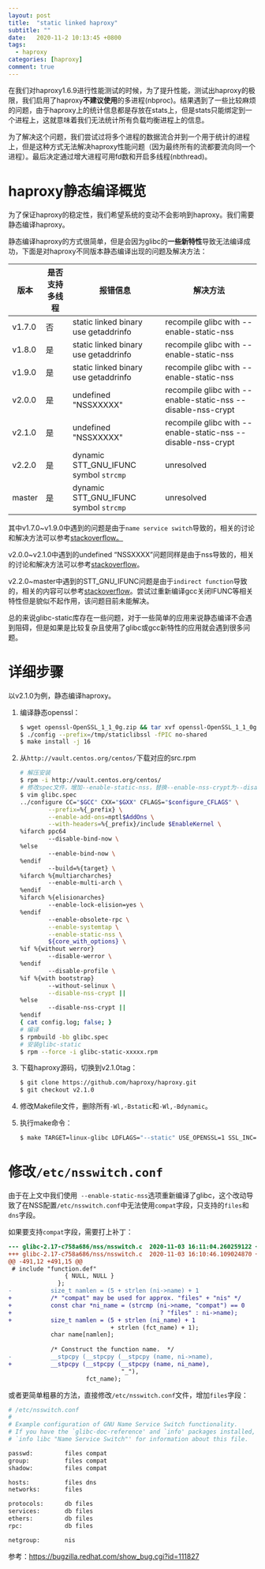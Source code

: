 ```yaml
---
layout: post
title:  "static linked haproxy"
subtitle: ""
date:   2020-11-2 10:13:45 +0800
tags:
  - haproxy
categories: [haproxy]
comment: true
---
```


在我们对haproxy1.6.9进行性能测试的时候，为了提升性能，测试出haproxy的极限，我们启用了haproxy**不建议使用**的多进程(nbproc)。结果遇到了一些比较麻烦的问题，由于haproxy上的统计信息都是存放在stats上，但是stats只能绑定到一个进程上，这就意味着我们无法统计所有负载均衡进程上的信息。

为了解决这个问题，我们尝试过将多个进程的数据流合并到一个用于统计的进程上，但是这种方式无法解决haproxy性能问题（因为最终所有的流都要流向同一个进程）。最后决定通过增大进程可用fd数和开启多线程(nbthread)。

# haproxy静态编译概览

为了保证haproxy的稳定性，我们希望系统的变动不会影响到haproxy。我们需要静态编译haproxy。

静态编译haproxy的方式很简单，但是会因为glibc的**一些新特性**导致无法编译成功，下面是对haproxy不同版本静态编译出现的问题及解决方法：

| 版本   | 是否支持多线程 | 报错信息                              | 解决方法                                                     |
| ------ | -------------- | ------------------------------------- | ------------------------------------------------------------ |
| v1.7.0 | 否             | static linked binary use getaddrinfo  | recompile glibc with --enable-static-nss                     |
| v1.8.0 | 是             | static linked binary use getaddrinfo  | recompile glibc with --enable-static-nss                     |
| v1.9.0 | 是             | static linked binary use getaddrinfo  | recompile glibc with --enable-static-nss                     |
| v2.0.0 | 是             | undefined "NSSXXXXX"                  | recompile glibc with --enable-static-nss --disable-nss-crypt |
| v2.1.0 | 是             | undefined "NSSXXXXX"                  | recompile glibc with --enable-static-nss --disable-nss-crypt |
| v2.2.0 | 是             | dynamic STT_GNU_IFUNC symbol `strcmp` | unresolved                                                   |
| master | 是             | dynamic STT_GNU_IFUNC symbol `strcmp` | unresolved                                                   |

其中v1.7.0~v1.9.0中遇到的问题是由于`name service switch`导致的，相关的讨论和解决方法可以参考[stackoverflow。](https://stackoverflow.com/questions/2725255/create-statically-linked-binary-that-uses-getaddrinfo)

v2.0.0~v2.1.0中遇到的undefined “NSSXXXX”问题同样是由于nss导致的，相关的讨论和解决方法可以参考[stackoverflow](https://stackoverflow.com/questions/21465648/updating-openssl-now-link-error-with-nsslow)。

v2.2.0~master中遇到的STT_GNU_IFUNC问题是由于`indirect function`导致的，相关的内容可以参考[stackoverflow](https://stackoverflow.com/questions/26277283/gcc-linking-libc-static-and-some-other-library-dynamically-revisited)。尝试过重新编译gcc关闭IFUNC等相关特性但是貌似不起作用，该问题目前未能解决。

总的来说glibc-static库存在一些问题，对于一些简单的应用来说静态编译不会遇到阻碍，但是如果是比较复杂且使用了glibc或gcc新特性的应用就会遇到很多问题。

# 详细步骤

以v2.1.0为例，静态编译haproxy。

1. 编译静态openssl：

   ```bash
   $ wget openssl-OpenSSL_1_1_0g.zip && tar xvf openssl-OpenSSL_1_1_0g.zip
   $ ./config --prefix=/tmp/staticlibssl -fPIC no-shared
   $ make install -j 16
   ```

2. 从`http://vault.centos.org/centos/`下载对应的src.rpm

   ```bash
   # 解压安装
   $ rpm -i http://vault.centos.org/centos/
   # 修改spec文件，增加--enable-static-nss，替换--enable-nss-crypt为--disable-nss-crypt
   $ vim glibc.spec
   ../configure CC="$GCC" CXX="$GXX" CFLAGS="$configure_CFLAGS" \
           --prefix=%{_prefix} \
           --enable-add-ons=nptl$AddOns \
           --with-headers=%{_prefix}/include $EnableKernel \
   %ifarch ppc64
           --disable-bind-now \
   %else
           --enable-bind-now \
   %endif
           --build=%{target} \
   %ifarch %{multiarcharches}
           --enable-multi-arch \
   %endif
   %ifarch %{elisionarches}
           --enable-lock-elision=yes \
   %endif
           --enable-obsolete-rpc \
           --enable-systemtap \
           --enable-static-nss \
           ${core_with_options} \
   %if %{without werror}
           --disable-werror \
   %endif
           --disable-profile \
   %if %{with bootstrap}
           --without-selinux \
           --disable-nss-crypt ||
   %else
           --disable-nss-crypt ||
   %endif
   { cat config.log; false; }
   # 编译
   $ rpmbuild -bb glibc.spec
   # 安装glibc-static
   $ rpm --force -i glibc-static-xxxxx.rpm
   ```

3. 下载haproxy源码，切换到v2.1.0tag：

   ```bash
   $ git clone https://github.com/haproxy/haproxy.git
   $ git checkout v2.1.0
   ```

2. 修改Makefile文件，删除所有`-Wl,-Bstatic`和`-Wl,-Bdynamic`。
3. 执行make命令：

   ```bash
   $ make TARGET=linux-glibc LDFLAGS="--static" USE_OPENSSL=1 SSL_INC=/tmp/staticlibssl/include SSL_LIB=/tmp/staticlibssl/lib USE_THREAD=1 USE_ZLIB=1 USE_STATIC_PCRE=1 USE_LD=1 -j 16
   ```

# 修改`/etc/nsswitch.conf`

由于在上文中我们使用` --enable-static-nss`选项重新编译了glibc，这个改动导致了在NSS配置`/etc/nsswitch.conf`中无法使用`compat`字段，只支持的`files`和`dns`字段。

如果要支持`compat`字段，需要打上补丁：

```diff
--- glibc-2.17-c758a686/nss/nsswitch.c  2020-11-03 16:11:04.260259122 +0800
+++ glibc-2.17-c758a686/nss/nsswitch.c  2020-11-03 16:10:46.109024870 +0800
@@ -491,12 +491,15 @@
 # include "function.def"
                { NULL, NULL }
              };
-           size_t namlen = (5 + strlen (ni->name) + 1
+           /* "compat" may be used for approx. "files" + "nis" */
+           const char *ni_name = (strcmp (ni->name, "compat") == 0
+                                          ? "files" : ni->name);
+           size_t namlen = (5 + strlen (ni_name) + 1
                             + strlen (fct_name) + 1);
            char name[namlen];
 
            /* Construct the function name.  */
-           __stpcpy (__stpcpy (__stpcpy (name, ni->name),
+           __stpcpy (__stpcpy (__stpcpy (name, ni_name),
                                "_"),
                      fct_name);
```

或者更简单粗暴的方法，直接修改`/etc/nsswitch.conf`文件，增加`files`字段：

```bash
# /etc/nsswitch.conf
#
# Example configuration of GNU Name Service Switch functionality.
# If you have the `glibc-doc-reference' and `info' packages installed, try:
# `info libc "Name Service Switch"' for information about this file.

passwd:         files compat
group:          files compat
shadow:         files compat

hosts:          files dns
networks:       files

protocols:      db files
services:       db files
ethers:         db files
rpc:            db files

netgroup:       nis
```

参考：https://bugzilla.redhat.com/show_bug.cgi?id=111827